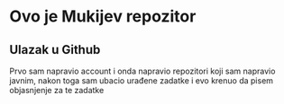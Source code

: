 # Ovo je Mukijev repozitor

## Ulazak u Github
Prvo sam napravio account i onda napravio repozitori koji sam napravio javnim, nakon toga sam ubacio urađene zadatke i evo krenuo da pisem objasnjenje za te zadatke

